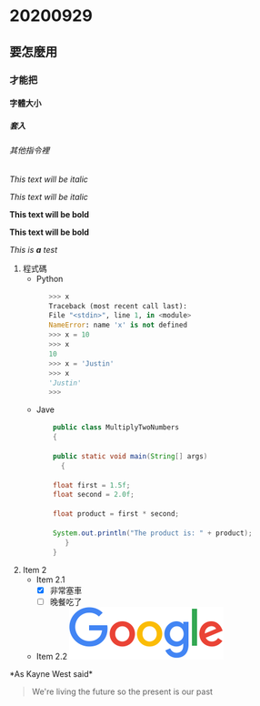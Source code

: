 # 20200929
## 要怎麼用
### 才能把
#### 字體大小
##### 套入
###### 其他指令裡

*This text will be italic* 

_This text will be italic_

**This text will be bold**

__This text will be bold__

*This is **a** test*

1. 程式碼
   * Python
     ```Python
        >>> x
        Traceback (most recent call last):
        File "<stdin>", line 1, in <module>
        NameError: name 'x' is not defined
        >>> x = 10
        >>> x
        10
        >>> x = 'Justin'
        >>> x
        'Justin'
        >>>
     ```
   * Jave
     ``` Java
         public class MultiplyTwoNumbers
         {

         public static void main(String[] args) 
           {

         float first = 1.5f;
         float second = 2.0f;

         float product = first * second;

         System.out.println("The product is: " + product);
            }
         }
     ```
2. Item 2
   * Item 2.1 
     - [x] 非常塞車
     - [ ] 晚餐吃了
   * Item 2.2
     ![Google](googlelogo_color_272x92dp.png "Google")
 
 
 \*As Kayne West said\*
 
 >We're living the future so 
 >the present is our past
 






